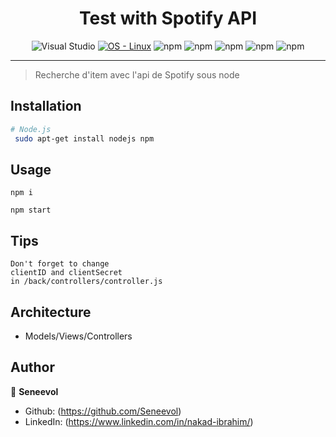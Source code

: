 <h1 align="center">Test with Spotify API</h1>

<div align="center">
 
![Visual Studio](https://img.shields.io/badge/Visual%20Studio-4169E1.svg?style=for-the-badge&logo=visual-studio&logoColor=white&style=social)
[![OS - Linux](https://img.shields.io/badge/OS-Linux-blue?logo=linux&logoColor=white)](https://www.linux.org/ "Go to Linux homepage")
![npm](https://img.shields.io/npm/v/handlebars?color=orange&label=Handlebars&logo=handlebars&logoColor=orange)
![npm](https://img.shields.io/npm/v/node?color=green&label=node&logo=node.js&logoColor=green&style=social)
![npm](https://img.shields.io/npm/v/bootstrap?color=purple&label=bootstrap&logo=bootstrap&logoColor=purple&style=social)
![npm](https://img.shields.io/npm/v/javascript?color=yellow&label=javascript&logo=javascript&logoColor=yellow&style=social)
![npm](https://img.shields.io/npm/v/express?color=yellow&label=express&logo=express&logoColor=yellow)
</div>


------------------

> Recherche d'item avec l'api de Spotify sous node

## Installation

```Bash
# Node.js
 sudo apt-get install nodejs npm
 ```
 
## Usage

```
npm i

npm start
```

## Tips

```
Don't forget to change
clientID and clientSecret
in /back/controllers/controller.js
```

## Architecture

- Models/Views/Controllers

## Author

👤 **Seneevol**

- Github: (https://github.com/Seneevol)
- LinkedIn: (https://www.linkedin.com/in/nakad-ibrahim/)
